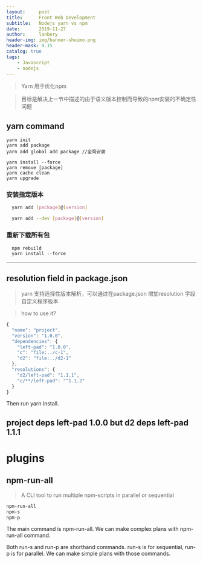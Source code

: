 ```yaml
---
layout:     post
title:      Front Web Development
subtitle:   Nodejs yarn vs npm 
date:       2019-11-27
author:     lanbery
header-img: img/banner-shuimo.png
header-mask: 0.15
catalog: true
tags:
    - Javascript
    - nodejs  
---
```


> Yarn 用于优化npm

> 目标是解决上一节中描述的由于语义版本控制而导致的npm安装的不确定性问题

## yarn command

``` shell
yarn init
yarn add package
yarn add global add package //全局安装

yarn install --force
yarn remove [package]
yarn cache clean
yarn upgrade

```

### 安装指定版本
  
```bash  
  yarn add [package]@[version]

  yarn add --dev [package]@[version]
```

### 重新下载所有包
```js 
  npm rebuild
  yarn install --force
```

----
## resolution field in package.json 
> yarn 支持选择性版本解析，可以通过在package.json 增加resolution 字段自定义程序版本

> how to use it?

```js 
{
  "name": "project",
  "version": "1.0.0",
  "dependencies": {
    "left-pad": "1.0.0",
    "c": "file:../c-1",
    "d2": "file:../d2-1"
  },
  "resolutions": {
    "d2/left-pad": "1.1.1",
    "c/**/left-pad": "^1.1.2"
  }
}
```

Then run yarn install.


  project deps left-pad 1.0.0 but d2 deps left-pad 1.1.1
--------------------- 


# plugins 

## npm-run-all

> A CLI tool to run multiple npm-scripts in parallel or sequential


```bash
npm-run-all
npm-s
npm-p

```

<p class="indent-2">
The main command is npm-run-all. We can make complex plans with npm-run-all command.

Both run-s and run-p are shorthand commands. run-s is for sequential, run-p is for parallel. We can make simple plans with those commands.
</p>


